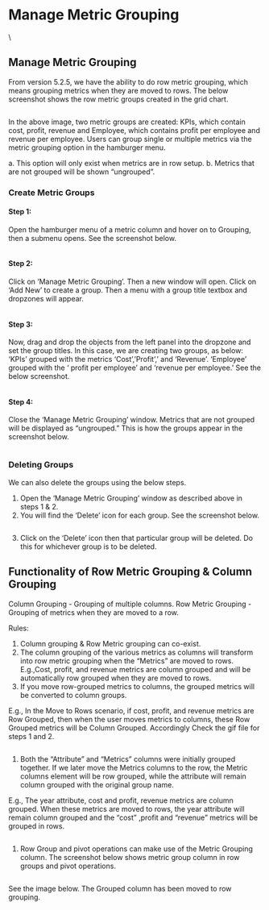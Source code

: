 # Manage Metric Grouping

\


## Manage Metric Grouping <a href="#manage-metric-grouping" id="manage-metric-grouping"></a>

From version 5.2.5, we have the ability to do row metric grouping, which means grouping metrics when they are moved to rows. The below screenshot shows the row metric groups created in the grid chart.

<figure><img src="../.gitbook/assets/mmg0.png" alt=""><figcaption></figcaption></figure>

In the above image, two metric groups are created: KPIs, which contain cost, profit, revenue and Employee, which contains profit per employee and revenue per employee. Users can group single or multiple metrics via the metric grouping option in the hamburger menu.

a. This option will only exist when metrics are in row setup. b. Metrics that are not grouped will be shown “ungrouped”.

### Create Metric Groups <a href="#create-metric-groups" id="create-metric-groups"></a>

#### **Step 1:**

Open the hamburger menu of a metric column and hover on to Grouping, then a submenu opens. See the screenshot below.

<figure><img src="../.gitbook/assets/mmg1.png" alt=""><figcaption></figcaption></figure>

#### **Step 2:**

Click on ‘Manage Metric Grouping’. Then a new window will open. Click on ‘Add New’ to create a group. Then a menu with a group title textbox and dropzones will appear.

<figure><img src="../.gitbook/assets/mmg2.png" alt=""><figcaption></figcaption></figure>

#### **Step 3:**

Now, drag and drop the objects from the left panel into the dropzone and set the group titles. In this case, we are creating two groups, as below: ‘KPIs’ grouped with the metrics ‘Cost’,’Profit’,’ and ‘Revenue’. ‘Employee’ grouped with the ‘ profit per employee’ and ‘revenue per employee.’ See the below screenshot.

<figure><img src="../.gitbook/assets/mmg3.png" alt=""><figcaption></figcaption></figure>

#### **Step 4:**

Close the ‘Manage Metric Grouping’ window. Metrics that are not grouped will be displayed as “ungrouped.” This is how the groups appear in the screenshot below.

<figure><img src="../.gitbook/assets/mmg4.png" alt=""><figcaption></figcaption></figure>

### Deleting Groups <a href="#deleting-groups" id="deleting-groups"></a>

We can also delete the groups using the below steps.

1. Open the ‘Manage Metric Grouping’ window as described above in steps 1 & 2.
2. You will find the ‘Delete’ icon for each group. See the screenshot below.

<figure><img src="../.gitbook/assets/mmg5.png" alt=""><figcaption></figcaption></figure>

3. Click on the ‘Delete’ icon then that particular group will be deleted. Do this for whichever group is to be deleted.

## Functionality of Row Metric Grouping & Column Grouping <a href="#functionality-of-row-metric-grouping--column-grouping" id="functionality-of-row-metric-grouping--column-grouping"></a>

Column Grouping - Grouping of multiple columns. Row Metric Grouping - Grouping of metrics when they are moved to a row.

Rules:

1. Column grouping & Row Metric grouping can co-exist.
2. The column grouping of the various metrics as columns will transform into row metric grouping when the “Metrics” are moved to rows. E.g.,Cost, profit, and revenue metrics are column grouped and will be automatically row grouped when they are moved to rows.
3. If you move row-grouped metrics to columns, the grouped metrics will be converted to column groups.

E.g., In the Move to Rows scenario, if cost, profit, and revenue metrics are Row Grouped, then when the user moves metrics to columns, these Row Grouped metrics will be Column Grouped. Accordingly Check the gif file for steps 1 and 2.

<figure><img src="../.gitbook/assets/mmg6.gif" alt=""><figcaption></figcaption></figure>

1. Both the “Attribute” and “Metrics” columns were initially grouped together. If we later move the Metrics columns to the row, the Metric columns element will be row grouped, while the attribute will remain column grouped with the original group name.

E.g., The year attribute, cost and profit, revenue metrics are column grouped. When these metrics are moved to rows, the year attribute will remain column grouped and the “cost” ,profit and “revenue” metrics will be grouped in rows.

<figure><img src="../.gitbook/assets/mmg7.gif" alt=""><figcaption></figcaption></figure>

1. Row Group and pivot operations can make use of the Metric Grouping column. The screenshot below shows metric group column in row groups and pivot operations.

<figure><img src="../.gitbook/assets/mmg8.png" alt=""><figcaption></figcaption></figure>

See the image below. The Grouped column has been moved to row grouping.

<figure><img src="../.gitbook/assets/mmg9.png" alt=""><figcaption></figcaption></figure>
